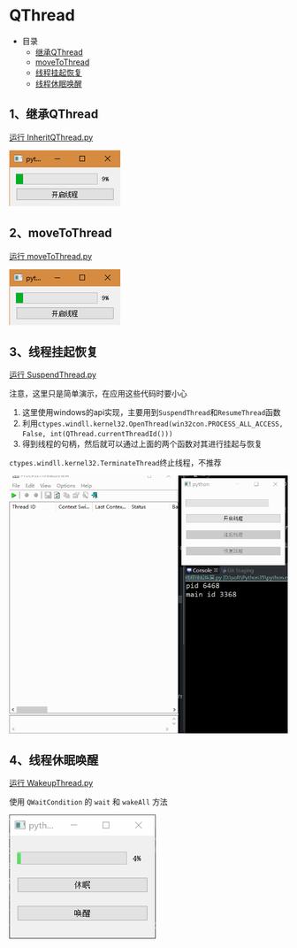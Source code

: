 # QThread

- 目录
  - [继承QThread](#1、继承QThread)
  - [moveToThread](#2、moveToThread)
  - [线程挂起恢复](#3、线程挂起恢复)
  - [线程休眠唤醒](#4、线程休眠唤醒)

## 1、继承QThread
[运行 InheritQThread.py](InheritQThread.py)

![InheritQThread](ScreenShot/InheritQThread.png)

## 2、moveToThread
[运行 moveToThread.py](moveToThread.py)

![moveToThread](ScreenShot/InheritQThread.png)

## 3、线程挂起恢复
[运行 SuspendThread.py](SuspendThread.py)

注意，这里只是简单演示，在应用这些代码时要小心

1. 这里使用windows的api实现，主要用到`SuspendThread`和`ResumeThread`函数
1. 利用`ctypes.windll.kernel32.OpenThread(win32con.PROCESS_ALL_ACCESS, False, int(QThread.currentThreadId()))`
1. 得到线程的句柄，然后就可以通过上面的两个函数对其进行挂起与恢复

`ctypes.windll.kernel32.TerminateThread`终止线程，不推荐

![SuspendThread](ScreenShot/SuspendThread.gif)

## 4、线程休眠唤醒
[运行 WakeupThread.py](WakeupThread.py)

使用 `QWaitCondition` 的 `wait` 和 `wakeAll` 方法

![WakeupThread](ScreenShot/WakeupThread.gif)